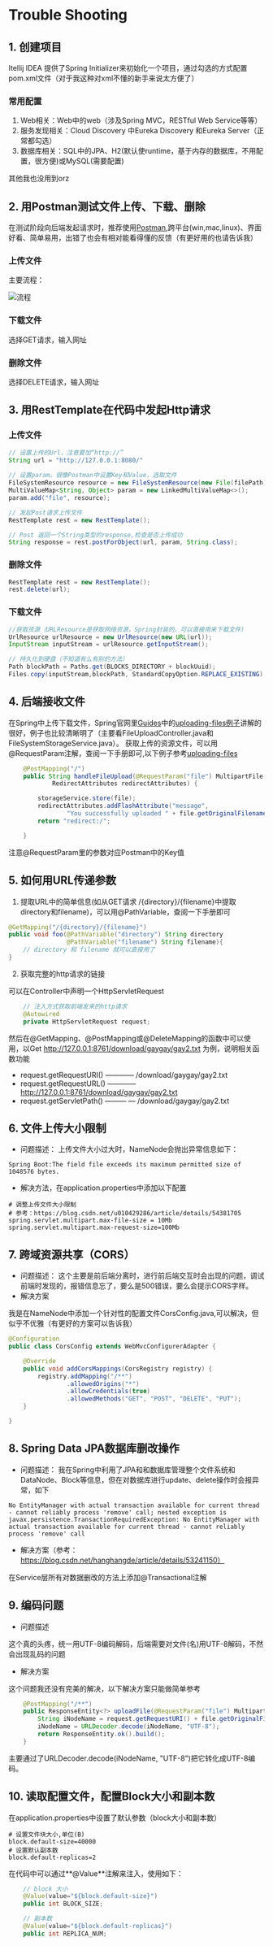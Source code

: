 # Trouble Shooting

## 1. 创建项目

Itellij IDEA 提供了Spring Initializer来初始化一个项目，通过勾选的方式配置pom.xml文件（对于我这种对xml不懂的新手来说太方便了）

### 常用配置

1. Web相关：Web中的web（涉及Spring MVC，RESTful Web Service等等）
2. 服务发现相关：Cloud Discovery 中Eureka Discovery 和Eureka Server（正常都勾选）
3. 数据库相关：SQL中的JPA、H2(默认使runtime，基于内存的数据库，不用配置，很方便)或MySQL(需要配置)

其他我也没用到orz



## 2. 用Postman测试文件上传、下载、删除

在测试阶段向后端发起请求时，推荐使用[Postman](https://www.getpostman.com),跨平台(win,mac,linux)、界面好看、简单易用，出错了也会有相对能看得懂的反馈（有更好用的也请告诉我）

### 上传文件

主要流程：

![流程](https://github.com/gs19980115/dfs-microservice/raw/master/namenode-frontend/images/upload-file.png)

### 下载文件

选择GET请求，输入网址

### 删除文件

选择DELETE请求，输入网址

## 3. 用RestTemplate在代码中发起Http请求

### 上传文件

```Java
// 设置上传的Url，注意要加“http://”
String url = "http://127.0.0.1:8080/"
    
// 设置param，很像Postman中设置Key和Value，选取文件
FileSystemResource resource = new FileSystemResource(new File(filePath));
MultiValueMap<String, Object> param = new LinkedMultiValueMap<>();
param.add("file", resource); 

// 发起Post请求上传文件
RestTemplate rest = new RestTemplate();

// Post 返回一个String类型的response,检查是否上传成功
String response = rest.postForObject(url, param, String.class);
```

### 删除文件

```Java
RestTemplate rest = new RestTemplate();
rest.delete(url);
```

### 下载文件

```Java
//获取资源（URLResource是获取网络资源，Spring封装的，可以直接用来下载文件）
UrlResource urlResource = new UrlResource(new URL(url));
InputStream inputStream = urlResource.getInputStream();

// 持久化到硬盘（不知道有么有别的方法）
Path blockPath = Paths.get(BLOCKS_DIRECTORY + blockUuid);
Files.copy(inputStream,blockPath, StandardCopyOption.REPLACE_EXISTING);
```



## 4. 后端接收文件

在Spring中上传下载文件，Spring官网里[Guides](https://spring.io/guides)中的[uploading-files例子](https://spring.io/guides/gs/uploading-files/)讲解的很好，例子也比较清晰明了（主要看FileUploadController.java和FileSystemStorageService.java）。
获取上传的资源文件，可以用@RequestParam注解，查阅一下手册即可,以下例子参考[uploading-files](https://spring.io/guides/gs/uploading-files/)

```java
    @PostMapping("/")
    public String handleFileUpload(@RequestParam("file") MultipartFile file,
            RedirectAttributes redirectAttributes) {

        storageService.store(file);
        redirectAttributes.addFlashAttribute("message",
                "You successfully uploaded " + file.getOriginalFilename() + "!");
        return "redirect:/";

    }
```

注意@RequestParam里的参数对应Postman中的Key值

## 5. 如何用URL传递参数

1. 提取URL中的简单信息(如从GET请求 /{directory}/{filename}中提取directory和filename)，可以用@PathVariable，查阅一下手册即可

```Java
@GetMapping("/{directory}/{filename}")
public void foo(@PathVariable("directory") String directory
                @PathVariable("filename") String filename){
	// directory 和 filename 就可以直接用了
}
```

2. 获取完整的http请求的链接

可以在Controller中声明一个HttpServletRequest

```Java
    // 注入方式获取前端发来的http请求
    @Autowired
    private HttpServletRequest request;
```

然后在@GetMapping、@PostMapping或@DeleteMapping的函数中可以使用，以Get http://127.0.0.1:8761/download/gaygay/gay2.txt 为例，说明相关函数功能

- request.getRequestURI() ———— /download/gaygay/gay2.txt
- request.getRequestURL() ————http://127.0.0.1:8761/download/gaygay/gay2.txt
- request.getServletPath() ——— — /download/gaygay/gay2.txt




## 6. 文件上传大小限制

- 问题描述：
 上传文件大小过大时，NameNode会抛出异常信息如下：

```
Spring Boot:The field file exceeds its maximum permitted size of 1048576 bytes.
```

- 解决方法，在application.properties中添加以下配置

```properties
# 调整上传文件大小限制
# 参考：https://blog.csdn.net/u010429286/article/details/54381705
spring.servlet.multipart.max-file-size = 10Mb
spring.servlet.multipart.max-request-size=100Mb
```

## 7. 跨域资源共享（CORS）

- 问题描述：
这个主要是前后端分离时，进行前后端交互时会出现的问题，调试前端时发现的，报错信息忘了，要么是500错误，要么会提示CORS字样。
- 解决方案

我是在NameNode中添加一个针对性的配置文件CorsConfig.java,可以解决，但似乎不优雅（有更好的方案可以告诉我）

```Java
@Configuration
public class CorsConfig extends WebMvcConfigurerAdapter {

    @Override
    public void addCorsMappings(CorsRegistry registry) {
        registry.addMapping("/**")
                .allowedOrigins("*")
                .allowCredentials(true)
                .allowedMethods("GET", "POST", "DELETE", "PUT");
    }

}
```



## 8. Spring Data JPA数据库删改操作

- 问题描述：
我在Spring中利用了JPA和和数据库管理整个文件系统和DataNode、Block等信息，但在对数据库进行update、delete操作时会报异常，如下

```
No EntityManager with actual transaction available for current thread - cannot reliably process 'remove' call; nested exception is javax.persistence.TransactionRequiredException: No EntityManager with actual transaction available for current thread - cannot reliably process 'remove' call 
```

- 解决方案（参考：https://blog.csdn.net/hanghangde/article/details/53241150）

在Service层所有对数据删改的方法上添加@Transactional注解



## 9. 编码问题

- 问题描述

这个真的头疼，统一用UTF-8编码解码，后端需要对文件(名)用UTF-8解码，不然会出现乱码的问题

- 解决方案

这个问题我还没有完美的解决，以下解决方案只能做简单参考

```Java
    @PostMapping("/**")
    public ResponseEntity<?> uploadFile(@RequestParam("file") MultipartFile file) throws IOException {
        String iNodeName = request.getRequestURI() + file.getOriginalFilename();
        iNodeName = URLDecoder.decode(iNodeName, "UTF-8");
        return ResponseEntity.ok().build();
    }
```

主要通过了URLDecoder.decode(iNodeName, "UTF-8")把它转化成UTF-8编码。

## 10. 读取配置文件，配置Block大小和副本数

在application.properties中设置了默认参数（block大小和副本数）

```Pro
# 设置文件块大小,单位(B)
block.default-size=40000
# 设置默认副本数
block.default-replicas=2
```

在代码中可以通过**@Value**注解来注入，使用如下：

```Java
    // block 大小
    @Value(value="${block.default-size}")
    public int BLOCK_SIZE;

    // 副本数
    @Value(value="${block.default-replicas}")
    public int REPLICA_NUM;
```

